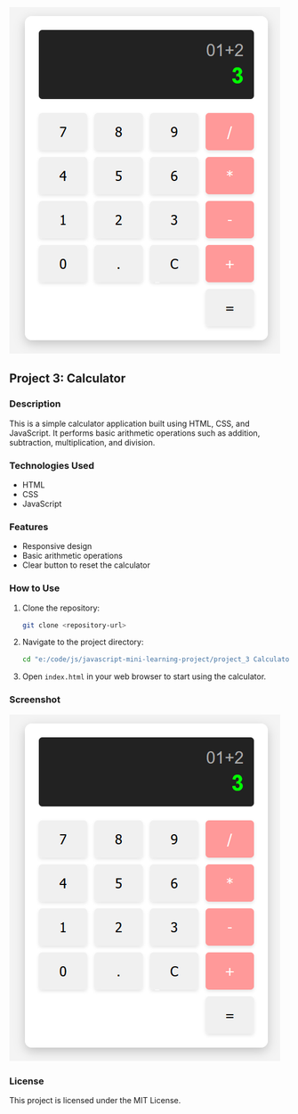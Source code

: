 ![alt text](<Screenshot 2025-02-12 192753.png>)
## Project 3: Calculator

### Description
This is a simple calculator application built using HTML, CSS, and JavaScript. It performs basic arithmetic operations such as addition, subtraction, multiplication, and division.

### Technologies Used
- HTML
- CSS
- JavaScript

### Features
- Responsive design
- Basic arithmetic operations
- Clear button to reset the calculator

### How to Use
1. Clone the repository:
    ```bash
    git clone <repository-url>
    ```
2. Navigate to the project directory:
    ```bash
    cd "e:/code/js/javascript-mini-learning-project/project_3 Calculator"
    ```
3. Open `index.html` in your web browser to start using the calculator.

### Screenshot
![Calculator Screenshot](<Screenshot 2025-02-12 192753.png>)

### License
This project is licensed under the MIT License.